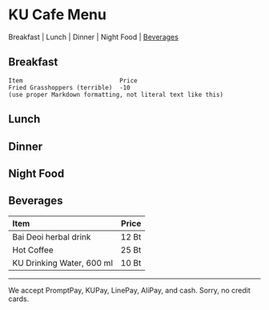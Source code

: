 # KU Cafe Menu

Breakfast | Lunch | Dinner | Night Food | [Beverages](#beverages)


## Breakfast

    Item                           Price
    Fried Grasshoppers (terrible)  -10
    (use proper Markdown formatting, not literal text like this)

## Lunch 


## Dinner


## Night Food


## Beverages

| Item                            | Price |
|:--------------------------------|------:|
| Bai Deoi herbal drink           | 12 Bt |
| Hot Coffee                      | 25 Bt |
| KU Drinking Water, 600 ml       | 10 Bt |


---

We accept PromptPay, KUPay, LinePay, AliPay, and cash. Sorry, no credit cards.
